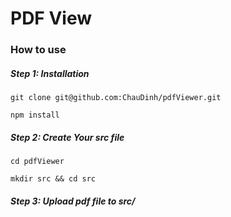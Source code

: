# PDF View

### How to use
##### Step 1: Installation

```
git clone git@github.com:ChauDinh/pdfViewer.git

npm install
```

##### Step 2: Create Your src file

```
cd pdfViewer

mkdir src && cd src
```

##### Step 3: Upload pdf file to src/
